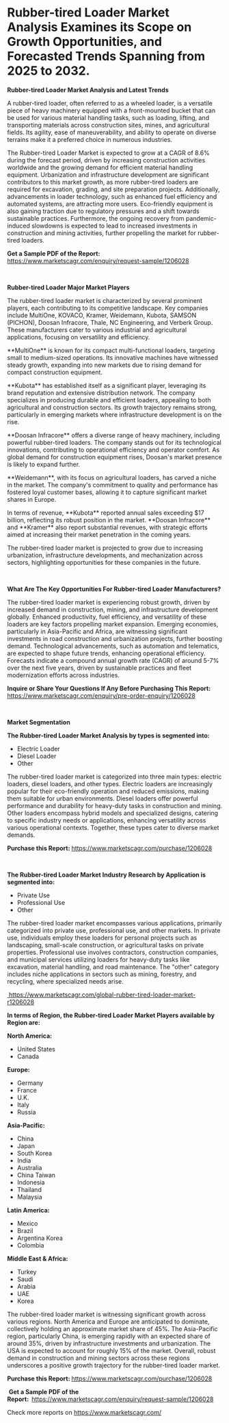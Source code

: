 <p><h1>Rubber-tired Loader Market Analysis Examines its Scope on Growth Opportunities, and Forecasted Trends Spanning from 2025 to 2032.</h1></p><p><strong>Rubber-tired Loader Market Analysis and Latest Trends</strong></p>
<p><p>A rubber-tired loader, often referred to as a wheeled loader, is a versatile piece of heavy machinery equipped with a front-mounted bucket that can be used for various material handling tasks, such as loading, lifting, and transporting materials across construction sites, mines, and agricultural fields. Its agility, ease of maneuverability, and ability to operate on diverse terrains make it a preferred choice in numerous industries.</p><p>The Rubber-tired Loader Market is expected to grow at a CAGR of 8.6% during the forecast period, driven by increasing construction activities worldwide and the growing demand for efficient material handling equipment. Urbanization and infrastructure development are significant contributors to this market growth, as more rubber-tired loaders are required for excavation, grading, and site preparation projects. Additionally, advancements in loader technology, such as enhanced fuel efficiency and automated systems, are attracting more users. Eco-friendly equipment is also gaining traction due to regulatory pressures and a shift towards sustainable practices. Furthermore, the ongoing recovery from pandemic-induced slowdowns is expected to lead to increased investments in construction and mining activities, further propelling the market for rubber-tired loaders.</p></p>
<p><strong>Get a Sample PDF of the Report:&nbsp;</strong> <a href="https://www.marketscagr.com/enquiry/request-sample/1206028?utm_campaign=2740&utm_medium=2&utm_source=Github&utm_content=ia&utm_term=28022025&utm_id=rubber-tired-loader">https://www.marketscagr.com/enquiry/request-sample/1206028</a></p>
<p>&nbsp;</p>
<p><strong>Rubber-tired Loader Major Market Players</strong></p>
<p><p>The rubber-tired loader market is characterized by several prominent players, each contributing to its competitive landscape. Key companies include MultiOne, KOVACO, Kramer, Weidemann, Kubota, SAMSON (PICHON), Doosan Infracore, Thale, NC Engineering, and Verberk Group. These manufacturers cater to various industrial and agricultural applications, focusing on versatility and efficiency.</p><p>**MultiOne** is known for its compact multi-functional loaders, targeting small to medium-sized operations. Its innovative machines have witnessed steady growth, expanding into new markets due to rising demand for compact construction equipment.</p><p>**Kubota** has established itself as a significant player, leveraging its brand reputation and extensive distribution network. The company specializes in producing durable and efficient loaders, appealing to both agricultural and construction sectors. Its growth trajectory remains strong, particularly in emerging markets where infrastructure development is on the rise.</p><p>**Doosan Infracore** offers a diverse range of heavy machinery, including powerful rubber-tired loaders. The company stands out for its technological innovations, contributing to operational efficiency and operator comfort. As global demand for construction equipment rises, Doosan's market presence is likely to expand further.</p><p>**Weidemann**, with its focus on agricultural loaders, has carved a niche in the market. The company's commitment to quality and performance has fostered loyal customer bases, allowing it to capture significant market shares in Europe.</p><p>In terms of revenue, **Kubota** reported annual sales exceeding $17 billion, reflecting its robust position in the market. **Doosan Infracore** and **Kramer** also report substantial revenues, with strategic efforts aimed at increasing their market penetration in the coming years.</p><p>The rubber-tired loader market is projected to grow due to increasing urbanization, infrastructure developments, and mechanization across sectors, highlighting opportunities for these companies in the future.</p></p>
<p>&nbsp;</p>
<p><strong>What Are The Key Opportunities For Rubber-tired Loader Manufacturers?</strong></p>
<p><p>The rubber-tired loader market is experiencing robust growth, driven by increased demand in construction, mining, and infrastructure development globally. Enhanced productivity, fuel efficiency, and versatility of these loaders are key factors propelling market expansion. Emerging economies, particularly in Asia-Pacific and Africa, are witnessing significant investments in road construction and urbanization projects, further boosting demand. Technological advancements, such as automation and telematics, are expected to shape future trends, enhancing operational efficiency. Forecasts indicate a compound annual growth rate (CAGR) of around 5-7% over the next five years, driven by sustainable practices and fleet modernization efforts across industries.</p></p>
<p><strong>Inquire or Share Your Questions If Any Before Purchasing This Report:</strong> <a href="https://www.marketscagr.com/enquiry/pre-order-enquiry/1206028?utm_campaign=2740&utm_medium=2&utm_source=Github&utm_content=ia&utm_term=28022025&utm_id=rubber-tired-loader">https://www.marketscagr.com/enquiry/pre-order-enquiry/1206028</a></p>
<p>&nbsp;</p>
<p><strong>Market Segmentation</strong></p>
<p><strong>The Rubber-tired Loader Market Analysis by types is segmented into:</strong></p>
<p><ul><li>Electric Loader</li><li>Diesel Loader</li><li>Other</li></ul></p>
<p><p>The rubber-tired loader market is categorized into three main types: electric loaders, diesel loaders, and other types. Electric loaders are increasingly popular for their eco-friendly operation and reduced emissions, making them suitable for urban environments. Diesel loaders offer powerful performance and durability for heavy-duty tasks in construction and mining. Other loaders encompass hybrid models and specialized designs, catering to specific industry needs or applications, enhancing versatility across various operational contexts. Together, these types cater to diverse market demands.</p></p>
<p><strong>Purchase this Report:&nbsp;</strong><a href="https://www.marketscagr.com/purchase/1206028?utm_campaign=2740&utm_medium=2&utm_source=Github&utm_content=ia&utm_term=28022025&utm_id=rubber-tired-loader">https://www.marketscagr.com/purchase/1206028</a></p>
<p>&nbsp;</p>
<p><strong>The Rubber-tired Loader Market Industry Research by Application is segmented into:</strong></p>
<p><ul><li>Private Use</li><li>Professional Use</li><li>Other</li></ul></p>
<p><p>The rubber-tired loader market encompasses various applications, primarily categorized into private use, professional use, and other markets. In private use, individuals employ these loaders for personal projects such as landscaping, small-scale construction, or agricultural tasks on private properties. Professional use involves contractors, construction companies, and municipal services utilizing loaders for heavy-duty tasks like excavation, material handling, and road maintenance. The "other" category includes niche applications in sectors such as mining, forestry, and recycling, where specialized needs arise.</p></p>
<p><a href="https://www.marketscagr.com/global-rubber-tired-loader-market-r1206028?utm_campaign=2740&utm_medium=2&utm_source=Github&utm_content=ia&utm_term=28022025&utm_id=rubber-tired-loader">&nbsp;https://www.marketscagr.com/global-rubber-tired-loader-market-r1206028</a></p>
<p><strong>In terms of Region, the Rubber-tired Loader Market Players available by Region are:</strong></p>
<p>
    <p> <strong> North America: </strong>
        <ul>
            <li>United States</li>
            <li>Canada</li>
        </ul>
        </p> 
    <p> <strong> Europe: </strong>
        <ul>
            <li>Germany</li>
            <li>France</li>
            <li>U.K.</li>
            <li>Italy</li>
            <li>Russia</li>
        </ul>
        </p> 
    <p> <strong> Asia-Pacific: </strong>
        <ul>
            <li>China</li>
            <li>Japan</li>
            <li>South Korea</li>
            <li>India</li>
            <li>Australia</li>
            <li>China Taiwan</li>
            <li>Indonesia</li>
            <li>Thailand</li>
            <li>Malaysia</li>
        </ul>
        </p> 
    <p> <strong> Latin America: </strong>
        <ul>
            <li>Mexico</li>
            <li>Brazil</li>
            <li>Argentina Korea</li>
            <li>Colombia</li>
        </ul>
        </p> 
    <p> <strong> Middle East & Africa: </strong>
        <ul>
            <li>Turkey</li>
            <li>Saudi</li>
            <li>Arabia</li>
            <li>UAE</li>
            <li>Korea</li>
        </ul>
    </p>
    </p>
<p><p>The rubber-tired loader market is witnessing significant growth across various regions. North America and Europe are anticipated to dominate, collectively holding an approximate market share of 45%. The Asia-Pacific region, particularly China, is emerging rapidly with an expected share of around 35%, driven by infrastructure investments and urbanization. The USA is expected to account for roughly 15% of the market. Overall, robust demand in construction and mining sectors across these regions underscores a positive growth trajectory for the rubber-tired loader market.</p></p>
<p><strong>Purchase this Report: </strong><a href="https://www.marketscagr.com/purchase/1206028?utm_campaign=2740&utm_medium=2&utm_source=Github&utm_content=ia&utm_term=28022025&utm_id=rubber-tired-loader">https://www.marketscagr.com/purchase/1206028</a></p>
<p>&nbsp;<strong>Get a Sample PDF of the Report:&nbsp;&nbsp;</strong><a href="https://www.marketscagr.com/enquiry/request-sample/1206028?utm_campaign=2740&utm_medium=2&utm_source=Github&utm_content=ia&utm_term=28022025&utm_id=rubber-tired-loader">https://www.marketscagr.com/enquiry/request-sample/1206028</a></p>
<p><strong></strong></p>
<p>Check more reports on <a href="https://www.marketscagr.com/?utm_campaign=2740&utm_medium=2&utm_source=Github&utm_content=ia&utm_term=28022025&utm_id=rubber-tired-loader">https://www.marketscagr.com/</a></p>